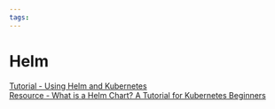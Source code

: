 ```yaml
---
tags:
---
```


# Helm

[Tutorial - Using Helm and Kubernetes](https://www.baeldung.com/ops/kubernetes-helm)  
[Resource - What is a Helm Chart? A Tutorial for Kubernetes Beginners](https://www.freecodecamp.org/news/what-is-a-helm-chart-tutorial-for-kubernetes-beginners/)
